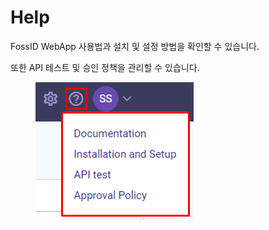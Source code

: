 # Help

FossID WebApp 사용법과 설치 및 설정 방법을 확인할 수 있습니다.

또한 API 테스트 및 승인 정책을 관리할 수 있습니다.

<figure><img src="../../../.gitbook/assets/image (166).png" alt=""><figcaption></figcaption></figure>
